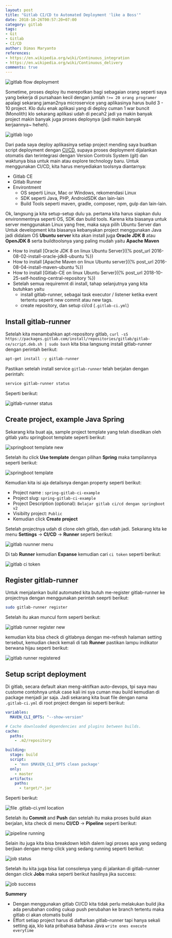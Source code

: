 ```yaml
---
layout: post
title: "Gitlab CI/CD to Automated Deployment 'like a Boss'"
date: 2018-10-26T00:57:20+07:00
category: gitlab
tags: 
- Git
- Gitlab
- CI/CD
author: Dimas Maryanto
references:
- https://en.wikipedia.org/wiki/Continuous_integration
- https://en.wikipedia.org/wiki/Continuous_delivery
comments: true
---
```


![gitlab flow deployment]({{site.baseurl}}/assets/img/posts/gitlab-ci-cd/gitlab-ci-instrument.png)

Sometime, proses deploy itu merepotkan bagi sebagaian orang seperti saya yang bekerja di pursahaan kecil dengan jumlah `!>= 20 orang programer` apalagi sekarang jaman2nya microservice yang aplikasinya harus build 3 - 10 project. Klo dulu enak aplikasi yang di deploy cuman 1 war buncit (Monolith) klo sekarang aplikasi udah di pecah2 jadi ya makin banyak project makin banyak juga proses deploynya (jadi makin banyak kerjaannya~ heheh).

![gitlab logo]({{site.baseurl}}/assets/img/posts/gitlab-ci-cd/gitlab-ci-logo.png)

Dari pada saya deploy aplikasinya setiap project mending saya buatkan script deployment dengan [CI/CD](https://www.digitalocean.com/community/tutorials/an-introduction-to-ci-cd-best-practices), supaya proses deployment dijalankan otomatis dan terintegrasi dengan Version Controls System (git) dan waktunya bisa untuk main atau explore technology baru. Untuk menggunakan CI/CD, kita harus menyediakan toolsnya diantarnya:

- Gitlab CE
- Gitlab Runner
- Environtment
    - OS seperti Linux, Mac or Windows, rekomendasi Linux
    - SDK seperti Java, PHP, AndroidSDK dan lain-lain
    - Build Tools seperti maven, gradle, composer, npm, gulp dan lain-lain.

<!--more-->

Ok, langsung ja kita setup-setup dulu ya. pertama kita harus siapkan dulu environmentnya seperti OS, SDK dan build tools. Karena kita biasanya untuk server menggunakan Linux yang free, maka saya pilih Ubuntu Server dan Untuk development kita biasanya kebanyakan project menggunakan Java jadi didalam OS **Ubuntu server** kita akan install juga **Oracle JDK 8** atau **OpenJDK 8** serta buildtoolsnya yang paling mudah yaitu **Apache Maven**

- How to install [Oracle JDK 8 on linux Ubuntu Server]({% post_url 2016-08-02-install-oracle-jdk8-ubuntu %})
- How to install [Apache Maven on linux Ubuntu server]({% post_url 2016-08-04-install-maven-ubuntu %})
- How to install [Gitlab-CE on linux Ubuntu Server]({% post_url 2018-10-25-self-hosting-central-repository %})
- Setelah semua requiremnt di install, tahap selanjutnya yang kita butuhkan yaitu
    - install gitlab-runner, sebagai task executor / listener ketika event tertentu seperti new commit atau new tags.
    - create repository, dan setup ci/cd (`.gitlab-ci.yml`)

## Install gitlab-runner

Setelah kita menambahkan apt-repository gitlab, `curl -sS https://packages.gitlab.com/install/repositories/gitlab/gitlab-ce/script.deb.sh | sudo bash` kita bisa langsung install gitlab-runner dengan perintah berikut:

```bash
apt-get install -y gitlab-runner
```

Pastikan setelah install service `gitlab-runner` telah berjalan dengan perintah:

```bash
service gitlab-runner status
```

Seperti berikut:

![gitlab-runner status]({{site.baseurl}}/assets/img/posts/gitlab-ci-cd/gitlab-runner-status.png)

## Create project, example Java Spring

Sekarang kita buat aja, sample project template yang telah disedikan oleh gitlab yaitu springboot template seperti berikut:

![springboot template new]({{site.baseurl}}/assets/img/posts/gitlab-ci-cd/springboot-template-choose.png)

Setelah itu click **Use template** dengan pilihan **Spring** maka tampilannya seperti berikut:

![springboot template]({{site.baseurl}}/assets/img/posts/gitlab-ci-cd/springboot-project-details.png)

Kemudian kita isi aja detailsnya dengan property seperti berikut:

- Project name : `spring-gitlab-ci-example`
- Project slug: `spring-gitlab-ci-example`
- Project Description (optional): `Belajar gitlab ci/cd dengan springboot v2`
- Visibilty project: `Public` 
- Kemudian click **Create project**

Setelah projectnya udah di clone oleh gitlab, dan udah jadi. Sekarang kita ke menu **Settings** -> **CI/CD** -> **Runner** seperti berikut:

![gitlab ruunner menu]({{site.baseurl}}/assets/img/posts/gitlab-ci-cd/gitlab-setting-ci-cd.png)

Di tab **Runner** kemudian **Expanse** kemudian cari `ci token` seperti berikut:

![gitlab ci token]({{site.baseurl}}/assets/img/posts/gitlab-ci-cd/gitlab-setting-runner.png)

## Register gitlab-runner

Untuk menjalankan build automated kita butuh me-register gitlab-runner ke projectnya dengan menggunakan perintah seeprti berikut:

```bash
sudo gitlab-runner register
```

Setelah itu akan muncul form seperti berikut:

![gitlab runner register new]({{site.baseurl}}/assets/img/posts/gitlab-ci-cd/gitlab-runner-register-new.png)

kemudian kita bisa check di gitlabnya dengan me-refresh halaman setting tersebut, kemudian ckeck kemali di tab **Runner** pastikan lampu indikator berwana hijau seperti berikut:

![gitlab runner registered]({{site.baseurl}}/assets/img/posts/gitlab-ci-cd/gitlab-runner-registered.png)

## Setup script deployment

Di gitlab, secara default akan meng-aktifkan auto-devops, tpi saya mau custome contohnya untuk case kali ini sya cuman mau build kemudian di package menjadi jar saja. Jadi sekarang kita buat file dengan nama `.gitlab-ci.yml` di root project dengan isi seperti berikut:

```yml
variables:
  MAVEN_CLI_OPTS: "--show-version"

# Cache downloaded dependencies and plugins between builds.
cache:
  paths:
    - .m2/repository

building:
  stage: build
  script:
    - 'mvn $MAVEN_CLI_OPTS clean package'
  only:
    - master
  artifacts:
    paths:
      - target/*.jar
```

Seperti berikut:

![file .gitlab-ci.yml location]({{site.baseurl}}/assets/img/posts/gitlab-ci-cd/gitlab-ci-yml.png)

Setelah itu **Commit** and **Push** dan setelah itu maka proses build akan berjalan, kita check di menu **CI/CD** -> **Pipeline** seperti berikut:

![pipeline running]({{site.baseurl}}/assets/img/posts/gitlab-ci-cd/gitlab-pipeline-running.png)

Selain itu juga kita bisa breakdown lebih dalem lagi proses apa yang sedang berjlaan dengan meng-click yang sedang running seperti berikut:

![job status]({{site.baseurl}}/assets/img/posts/gitlab-ci-cd/gitlab-job-status.png)

Setelah itu kita juga bisa liat consolenya yang di jalankan di gitlab-runner dengan click **Jobs** maka seperti berikut hasilnya jika success:

![job success]({{site.baseurl}}/assets/img/posts/gitlab-ci-cd/gitlab-job-success.png)

**Summery** 

- Dengan menggunakan gitlab CI/CD kita tidak perlu melakukan build jika ada perubahan coding cukup push perubahan ke branch tertentu maka gitlab ci akan otomatis build
- Effort setiap project harus di daftarkan gitlab-runner tapi hanya sekali setting aja, klo kata pribahasa bahasa Java `write ones execute everytime`